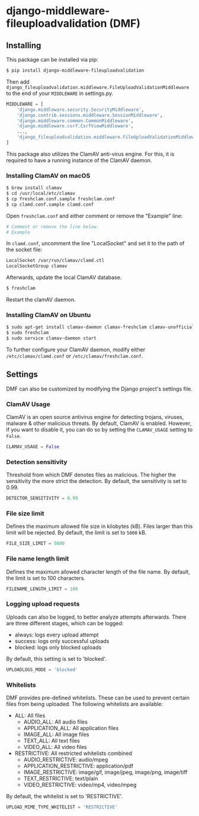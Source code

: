 # django-middleware-fileuploadvalidation (DMF)

[comment]: <> ([![pypi-version]][pypi]) 

## Installing

This package can be installed via pip:

```bash
$ pip install django-middleware-fileuploadvalidation
```

Then add `django_fileuploadvalidation.middleware.FileUploadValidationMiddleware` to the end of your `MIDDLEWARE` in settings.py.

```python
MIDDLEWARE = [
    'django.middleware.security.SecurityMiddleware',
    'django.contrib.sessions.middleware.SessionMiddleware',
    'django.middleware.common.CommonMiddleware',
    'django.middleware.csrf.CsrfViewMiddleware',
    ...,
    'django_fileuploadvalidation.middleware.FileUploadValidationMiddleware',
]
```

This package also utilizes the ClamAV anti-virus engine. For this, it is required to have a running instance of the ClamAV daemon.


### Installing ClamAV on macOS

```bash
$ brew install clamav
$ cd /usr/local/etc/clamav
$ cp freshclam.conf.sample freshclam.conf
$ cp clamd.conf.sample clamd.conf
```

Open `freshclam.conf` and either comment or remove the "Example" line:
```bash
# Comment or remove the line below.
# Example
```

In `clamd.conf`, uncomment the line "LocalSocket" and set it to the path of the socket file:
```bash
LocalSocket /var/run/clamav/clamd.ctl
LocalSocketGroup clamav
```

Afterwards, update the local ClamAV database.
```bash
$ freshclam
```

Restart the clamAV daemon.

### Installing ClamAV on Ubuntu

```bash
$ sudo apt-get install clamav-daemon clamav-freshclam clamav-unofficial-sigs
$ sudo freshclam
$ sudo service clamav-daemon start
```

To further configure your ClamAV daemon, modify either `/etc/clamav/clamd.conf` or `/etc/clamav/freshclam.conf`.


[pypi]: https://pypi.org/project/django-cprofile-middleware/
[pypi-version]: https://img.shields.io/pypi/v/django-cprofile-middleware.svg

## Settings
DMF can also be customized by modifying the Django project's settings file.

### ClamAV Usage
ClamAV is an open source antivirus engine for detecting trojans, viruses, malware & other malicious threats. By default, ClamAV is enabled. However, if you want to disable it, you can do so by setting the `CLAMAV_USAGE` setting to `False`.
```python
CLAMAV_USAGE = False
```

### Detection sensitivity
Threshold from which DMF denotes files as malicious.
The higher the sensitivity the more strict the detection.
By default, the sensitivity is set to 0.99.
```python
DETECTOR_SENSITIVITY = 0.99
```

### File size limit
Defines the maximum allowed file size in kilobytes (kB). Files larger than this limit will be rejected. By default, the limit is set to `5000` kB.
```python
FILE_SIZE_LIMIT = 5000
```

### File name length limit
Defines the maximum allowed character length of the file name.
By default, the limit is set to 100 characters.
```python
FILENAME_LENGTH_LIMIT = 100
```

### Logging upload requests
Uploads can also be logged, to better analyze attempts afterwards.
There are three different stages, which can be logged:
- always: logs every upload attempt
- success: logs only successful uploads
- blocked: logs only blocked uploads
  
By default, this setting is set to 'blocked'.
```python
UPLOADLOGS_MODE = 'blocked'
```

### Whitelists
DMF provides pre-defined whitelists. These can be used to prevent certain files from being uploaded. The following whitelists are available:


- ALL: All files
  - AUDIO_ALL: All audio files
  - APPLICATION_ALL: All application files
  - IMAGE_ALL: All image files
  - TEXT_ALL: All text files
  - VIDEO_ALL: All video files
- RESTRICTIVE: All restricted whitelists combined
  - AUDIO_RESTRICTIVE: audio/mpeg
  - APPLICATION_RESTRICTIVE: application/pdf
  - IMAGE_RESTRICTIVE: image/gif, image/jpeg, image/png, image/tiff
  - TEXT_RESTRICTIVE: text/plain
  - VIDEO_RESTRICTIVE: video/mp4, video/mpeg

By default, the whitelist is set to 'RESTRICTIVE'.

```python
UPLOAD_MIME_TYPE_WHITELIST = 'RESTRICTIVE'
```